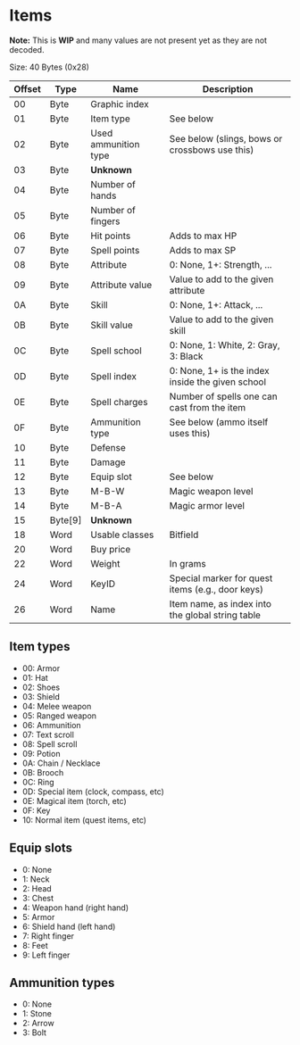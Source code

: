 # Items

**Note:** This is **WIP** and many values are not present yet as they are not decoded.


Size: 40 Bytes (0x28)

Offset | Type | Name | Description
--- | --- | --- | ---
00 | Byte | Graphic index |
01 | Byte | Item type | See below
02 | Byte | Used ammunition type | See below (slings, bows or crossbows use this)
03 | Byte | **Unknown** |
04 | Byte | Number of hands |
05 | Byte | Number of fingers |
06 | Byte | Hit points | Adds to max HP
07 | Byte | Spell points | Adds to max SP
08 | Byte | Attribute | 0: None, 1+: Strength, ...
09 | Byte | Attribute value | Value to add to the given attribute
0A | Byte | Skill | 0: None, 1+: Attack, ...
0B | Byte | Skill value | Value to add to the given skill
0C | Byte | Spell school | 0: None, 1: White, 2: Gray, 3: Black
0D | Byte | Spell index | 0: None, 1+ is the index inside the given school
0E | Byte | Spell charges | Number of spells one can cast from the item
0F | Byte | Ammunition type | See below (ammo itself uses this)
10 | Byte | Defense |
11 | Byte | Damage |
12 | Byte | Equip slot | See below
13 | Byte | M-B-W | Magic weapon level
14 | Byte | M-B-A | Magic armor level
15 | Byte[9] | **Unknown** |
18 | Word | Usable classes | Bitfield
20 | Word | Buy price |
22 | Word | Weight | In grams
24 | Word | KeyID | Special marker for quest items (e.g., door keys)
26 | Word | Name | Item name, as index into the global string table

## Item types

- 00: Armor
- 01: Hat
- 02: Shoes
- 03: Shield
- 04: Melee weapon
- 05: Ranged weapon
- 06: Ammunition
- 07: Text scroll
- 08: Spell scroll
- 09: Potion
- 0A: Chain / Necklace
- 0B: Brooch
- 0C: Ring
- 0D: Special item (clock, compass, etc)
- 0E: Magical item (torch, etc)
- 0F: Key
- 10: Normal item (quest items, etc)

## Equip slots

- 0: None
- 1: Neck
- 2: Head
- 3: Chest
- 4: Weapon hand (right hand)
- 5: Armor
- 6: Shield hand (left hand)
- 7: Right finger
- 8: Feet
- 9: Left finger

## Ammunition types

- 0: None
- 1: Stone
- 2: Arrow
- 3: Bolt
